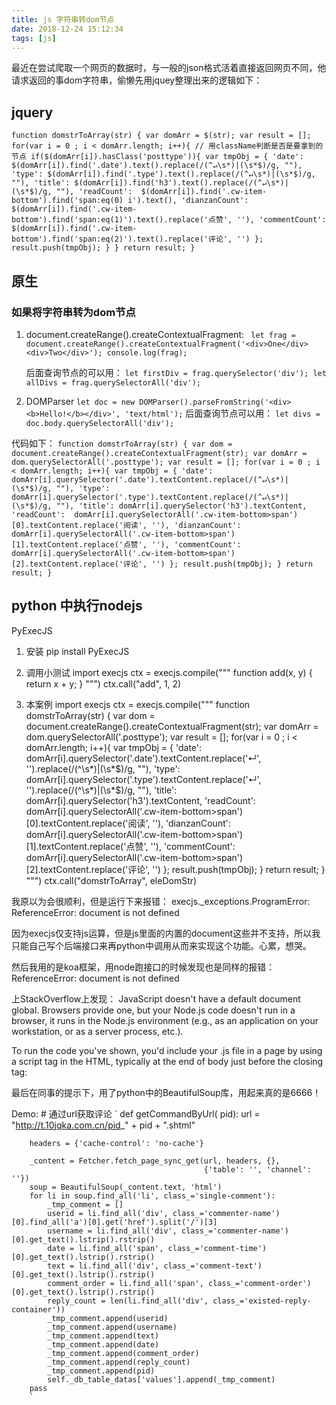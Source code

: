 ```yaml
---
title: js 字符串转dom节点
date: 2018-12-24 15:12:34
tags: [js]
---
```


最近在尝试爬取一个网页的数据时，与一般的json格式活着直接返回网页不同，他请求返回的事dom字符串，偷懒先用jquey整理出来的逻辑如下：

## jquery
`function domstrToArray(str) {
    var domArr = $(str);
    var result = [];
    for(var i = 0 ; i < domArr.length; i++){
        // 用className判断是否是要拿到的节点
        if($(domArr[i]).hasClass('posttype')){
            var tmpObj = {
                'date': $(domArr[i]).find('.date').text().replace(/(^↵\s*)|(\s*$)/g, ""),
                'type': $(domArr[i]).find('.type').text().replace(/(^↵\s*)|(\s*$)/g, ""),
                'title': $(domArr[i]).find('h3').text().replace(/(^↵\s*)|(\s*$)/g, ""),
                'readCount':  $(domArr[i]).find('.cw-item-bottom').find('span:eq(0) i').text(),
                'dianzanCount': $(domArr[i]).find('.cw-item-bottom').find('span:eq(1)').text().replace('点赞', ''),
                'commentCount': $(domArr[i]).find('.cw-item-bottom').find('span:eq(2)').text().replace('评论', '')
            };
            result.push(tmpObj);
        }
    }
    return result;
}`


## 原生

### 如果将字符串转为dom节点
1. document.createRange().createContextualFragment:
   ` let frag = document.createRange().createContextualFragment('<div>One</div><div>Two</div>');
    console.log(frag);`
    
    后面查询节点的可以用：
    `let firstDiv = frag.querySelector('div');
     let allDivs = frag.querySelectorAll('div');
    `
    
2. DOMParser
    `let doc = new DOMParser().parseFromString('<div><b>Hello!</b></div>', 'text/html');`
    后面查询节点可以用：
    `let divs = doc.body.querySelectorAll('div');`

代码如下：
`function domstrToArray(str) {
    var dom = document.createRange().createContextualFragment(str);
    var domArr = dom.querySelectorAll('.posttype');
    var result = [];
    for(var i = 0 ; i < domArr.length; i++){
        var tmpObj = {
            'date': domArr[i].querySelector('.date').textContent.replace(/(^↵\s*)|(\s*$)/g, ""),
            'type': domArr[i].querySelector('.type').textContent.replace(/(^↵\s*)|(\s*$)/g, ""),
            'title': domArr[i].querySelector('h3').textContent,
            'readCount':  domArr[i].querySelectorAll('.cw-item-bottom>span')[0].textContent.replace('阅读', ''),
            'dianzanCount': domArr[i].querySelectorAll('.cw-item-bottom>span')[1].textContent.replace('点赞', ''),
            'commentCount': domArr[i].querySelectorAll('.cw-item-bottom>span')[2].textContent.replace('评论', '')
        };
        result.push(tmpObj);
    }
	return result;
}`


## python 中执行nodejs
PyExecJS

1. 安装
 pip install PyExecJS 
 
2. 调用小测试
import execjs
ctx = execjs.compile("""
   function add(x, y) {
      return x + y;
   }
""")
ctx.call("add", 1, 2)

3. 本案例
import execjs
ctx = execjs.compile("""
   function domstrToArray(str) {
    var dom = document.createRange().createContextualFragment(str);
    var domArr = dom.querySelectorAll('.posttype');
    var result = [];
    for(var i = 0 ; i < domArr.length; i++){
        var tmpObj = {
            'date': domArr[i].querySelector('.date').textContent.replace('↵', '').replace(/(^\s*)|(\s*$)/g, ""),
            'type': domArr[i].querySelector('.type').textContent.replace('↵', '').replace(/(^\s*)|(\s*$)/g, ""),
            'title': domArr[i].querySelector('h3').textContent,
            'readCount':  domArr[i].querySelectorAll('.cw-item-bottom>span')[0].textContent.replace('阅读', ''),
            'dianzanCount': domArr[i].querySelectorAll('.cw-item-bottom>span')[1].textContent.replace('点赞', ''),
            'commentCount': domArr[i].querySelectorAll('.cw-item-bottom>span')[2].textContent.replace('评论', '')
        };
        result.push(tmpObj);
    }
	return result;
}
""")
ctx.call("domstrToArray", eleDomStr)

我原以为会很顺利，但是运行下来报错：
execjs._exceptions.ProgramError: ReferenceError: document is not defined

因为execjs仅支持js运算，但是js里面的内置的document这些并不支持，所以我只能自己写个后端接口来再python中调用从而来实现这个功能。心累，想哭。

然后我用的是koa框架，用node跑接口的时候发现也是同样的报错：
 ReferenceError: document is not defined

上StackOverflow上发现：
JavaScript doesn't have a default document global. Browsers provide one, but your Node.js code doesn't run in a browser, it runs in the Node.js environment (e.g., as an application on your workstation, or as a server process, etc.).

To run the code you've shown, you'd include your .js file in a page by using a script tag in the HTML, typically at the end of body just before the closing </body> tag:

最后在同事的提示下，用了python中的BeautifulSoup库，用起来真的是6666！

Demo:
    # 通过url获取评论
    `
    def getCommandByUrl( pid):
        url = "http://t.10jqka.com.cn/pid_" + pid + ".shtml"

        headers = {'cache-control': 'no-cache'}

        _content = Fetcher.fetch_page_sync_get(url, headers, {},
                                               {'table': '', 'channel': ''})
        soup = BeautifulSoup(_content.text, 'html')
        for li in soup.find_all('li', class_='single-comment'):
            _tmp_comment = []
            userid = li.find_all('div', class_='commenter-name')[0].find_all('a')[0].get('href').split('/')[3]
            username = li.find_all('div', class_='commenter-name')[0].get_text().lstrip().rstrip()
            date = li.find_all('span', class_='comment-time')[0].get_text().lstrip().rstrip()
            text = li.find_all('div', class_='comment-text')[0].get_text().lstrip().rstrip()
            comment_order = li.find_all('span', class_='comment-order')[0].get_text().lstrip().rstrip()
            reply_count = len(li.find_all('div', class_='existed-reply-container'))
            _tmp_comment.append(userid)
            _tmp_comment.append(username)
            _tmp_comment.append(text)
            _tmp_comment.append(date)
            _tmp_comment.append(comment_order)
            _tmp_comment.append(reply_count)
            _tmp_comment.append(pid)
            self._db_table_datas['values'].append(_tmp_comment)
        pass
        `


